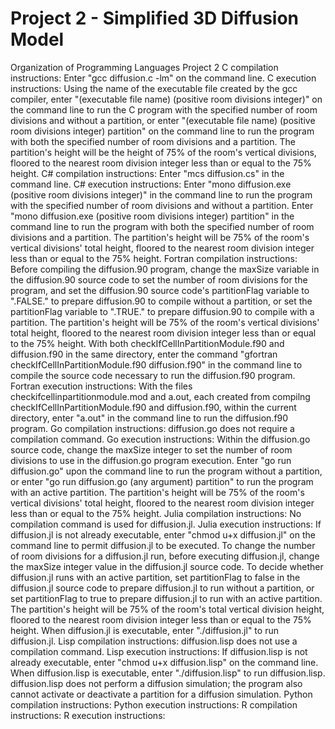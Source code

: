 # Project 2 - Simplified 3D Diffusion Model

Organization of Programming Languages Project 2
C compilation instructions: Enter "gcc diffusion.c -lm" on the command line.
C execution instructions: Using the name of the executable file created by the
gcc compiler, enter "(executable file name) (positive room divisions integer)"
on the command line to run the C program with the specified number of room
divisions and without a partition, or enter "(executable file name) (positive
room divisions integer) partition" on the command line to run the program with
both the specified number of room divisions and a partition. The partition's
height will be the height of 75% of the room's vertical divisions, floored to
the nearest room division integer less than or equal to the 75% height.
C# compilation instructions: Enter "mcs diffusion.cs" in the command line.
C# execution instructions: Enter "mono diffusion.exe (positive room divisions
integer)" in the command line to run the program with the specified number of
room divisions and without a partition. Enter "mono diffusion.exe (positive room
divisions integer) partition" in the command line to run the program with both
the specified number of room divisions and a partition. The partition's height
will be 75% of the room's vertical divisions' total height, floored to the
nearest room division integer less than or equal to the 75% height.
Fortran compilation instructions: Before compiling the diffusion.90 program,
change the maxSize variable in the diffusion.90 source code to set the number
of room divisions for the program, and set the diffusion.90 source code's
partitionFlag variable to ".FALSE." to prepare diffusion.90 to compile without
a partition, or set the partitionFlag variable to ".TRUE." to prepare
diffusion.90 to compile with a partition. The partition's height will be 75% of
the room's vertical divisions' total height, floored to the nearest room
division integer less than or equal to the 75% height. With both
checkIfCellInPartitionModule.f90 and diffusion.f90 in the same directory, enter
the command "gfortran checkIfCellInPartitionModule.f90 diffusion.f90" in the
command line to compile the source code necessary to run the diffusion.f90
program.
Fortran execution instructions: With the files checkifcellinpartitionmodule.mod
and a.out, each created from compilng checkIfCellInPartitionModule.f90 and
diffusion.f90, within the current directory, enter "a.out" in the command line
to run the diffusion.f90 program.
Go compilation instructions: diffusion.go does not require a compilation
command.
Go execution instructions: Within the diffusion.go source code, change the
maxSize integer to set the number of room divisions to use in the diffusion.go
program execution. Enter "go run diffusion.go" upon the command line to run the
program without a partition, or enter "go run diffusion.go (any argument)
partition" to run the program with an active partition. The partition's height
will be 75% of the room's vertical divisions' total height, floored to the
nearest room division integer less than or equal to the 75% height.
Julia compilation instructions: No compilation command is used for diffusion.jl.
Julia execution instructions: If diffusion.jl is not already executable, enter
"chmod u+x diffusion.jl" on the command line to permit diffusion.jl to be
executed. To change the number of room divisions for a diffusion.jl run, before
executing diffusion.jl, change the maxSize integer value in the diffusion.jl
source code. To decide whether diffusion.jl runs with an active partition, set
partitionFlag to false in the diffusion.jl source code to prepare diffusion.jl
to run without a partition, or set partitionFlag to true to prepare diffusion.jl
to run with an active partition. The partition's height will be 75% of the
room's total vertical division height, floored to the nearest room division
integer less than or equal to the 75% height. When diffusion.jl is executable,
enter "./diffusion.jl" to run diffusion.jl.
Lisp compilation instructions: diffusion.lisp does not use a compilation
command.
Lisp execution instructions: If diffusion.lisp is not already executable, enter
"chmod u+x diffusion.lisp" on the command line. When diffusion.lisp is
executable, enter "./diffusion.lisp" to run diffusion.lisp. diffusion.lisp does
not perform a diffusion simulation; the program also cannot activate or
deactivate a partition for a diffusion simulation.
Python compilation instructions:
Python execution instructions:
R compilation instructions:
R execution instructions:
